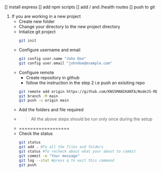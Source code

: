 [] install express
[] add npm scripts
[] add / and /health routes
[] push to git


1. If you are working in a new project
    - Create new folder
    - Change your directory to the new project directory
    - Intialize git project
        ```bash
        git init
        ```
    - Configure username and email
        ```bash
        git config user.name "John Doe"
        git config user.email "johndoe@example.com"
        ```
    - Configure remote
        - Create repository in github
        - follow the instruction in the step 2 i.e push an exisiting repo 
        ```bash
        git remote add origin https://github.com/KNSSMANIKANTA/NodeJS-REST-API-Server.git
        git branch -M main
        git push -u origin main
        ```
    - Add the folders and file required
    - > All the above steps should be run only once during the setup
    - ==================
    - Check the status
        ```bash
        git status
        git add . #To all the files and folders
        git status #To recheck about what your about to commit
        git commit -m "Your message"
        git log --stat #press q to exit this command
        git push
        ```
   
